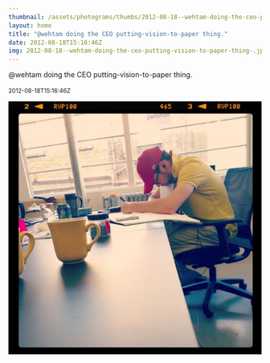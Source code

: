 ```yaml
---
thumbnail: /assets/photograms/thumbs/2012-08-18--wehtam-doing-the-ceo-putting-vision-to-paper-thing-.png
layout: home
title: "@wehtam doing the CEO putting-vision-to-paper thing."
date: 2012-08-18T15:16:46Z
img: 2012-08-18--wehtam-doing-the-ceo-putting-vision-to-paper-thing-.jpg
---
```


@wehtam doing the CEO putting-vision-to-paper thing.

<small>2012-08-18T15:16:46Z</small>

![@wehtam doing the CEO putting-vision-to-paper thing.](/assets/photograms/original/2012-08-18--wehtam-doing-the-ceo-putting-vision-to-paper-thing-.jpg)
